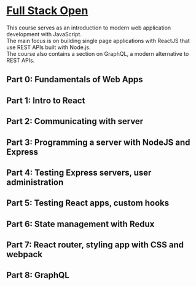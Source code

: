 <h1><a href="https://fullstackopen.com/en">Full Stack Open</a></h1>

This course serves as an introduction to modern web application development with JavaScript. <br>
The main focus is on building single page applications with ReactJS that use REST APIs built with Node.js. <br>
The course also contains a section on GraphQL, a modern alternative to REST APIs.

<h2>Part 0: Fundamentals of Web Apps</h2>
<h2>Part 1: Intro to React</h2>
<h2>Part 2: Communicating with server</h2>
<h2>Part 3: Programming a server with NodeJS and Express</h2>
<h2>Part 4: Testing Express servers, user administration</h2>
<h2>Part 5: Testing React apps, custom hooks</h2>
<h2>Part 6: State management with Redux</h2>
<h2>Part 7: React router, styling app with CSS and webpack</h2>
<h2>Part 8: GraphQL</h2>
